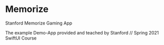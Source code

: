 # Memorize
Stanford Memorize Gaming App 

The example Demo-App provided and teached by Stanford // Spring 2021 SwiftUI Course
